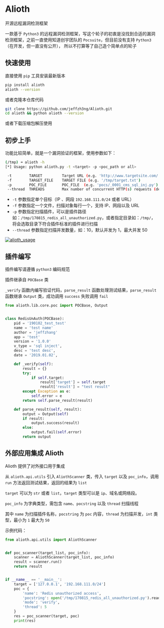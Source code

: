 # Alioth
开源远程漏洞检测框架

一款基于 `Python3` 的远程漏洞检测框架，写这个轮子的初衷是没找到合适的漏洞检测框架，之前一直使用知道创宇团队的 `Pocsuite`，但目前没有支持 `Python3`（在开发，但一直没有公开），
所以不打算等了自己造个简单点的轮子

## 快速使用

直接使用 `pip` 工具安装最新版本

```bash
pip install alioth
alioth --version
```

或者克隆本仓库代码

```bash
git clone https://github.com/jeffzh3ng/Alioth.git
cd alioth && python alioth --version
```

或者下载压缩包解压使用


## 初步上手

功能比较简单，就是一个漏洞验证的框架，使用参数如下：

```bash
(/tmp) ➜ alioth -h
[*] Usage: python alioth.py -t <target> -p <poc_path or all>

 -t        TARGET         Target URL (e.g. 'http://www.targetsite.com/')
 -f        TARGET_FILE    TARGET FILE (e.g. '/tmp/target.txt')
 -p        POC_FILE       POC_FILE  (e.g. 'pocs/_0001_cms_sql_inj.py') or all
 --thread  THREADS        Max number of concurrent HTTP(s) requests (default 5)
```

- `-t` 参数指定单个目标（IP 、网段 `192.168.111.0/24` 或者 URL）
- `-f` 参数指定一个文件，扫描对象每行一个，支持 IP、网段以及 URL
- `-p` 参数指定扫描插件，可以是插件路径如：`/tmp/170815_redis_all_unauthorized.py`，或者指定目录如：`/tmp/`，将会选取目录下符合插件标准的插件进行扫描
- `--thread`  参数指定扫描并发数量，如：10，默认并发为 1，最大并发 50


[![alioth_usage](https://asciinema.org/a/X6eAlybTCn0f4x0Yo4LRtLS3N.svg)](https://asciinema.org/a/X6eAlybTCn0f4x0Yo4LRtLS3N)

## 插件编写

插件编写请遵循 `python3` 编码规范

插件继承自 `POCBase` 类

`_verify` 函数内编写验证代码，`parse_result` 函数处理测试结果，`parse_result` 函数继承 `Output` 类，成功调用 `success` 失败调用 `fail`


```python
from alioth.lib.core.poc import POCBase, Output


class RedisUnAuth(POCBase):
    pid = '190102_test_test'
    name = 'test name'
    author = 'jeffzhang'
    app = 'test'
    version = '1.0.0'
    v_type = 'sql inject',
    desc = 'test desc',
    date = '2019.01.02',

    def _verify(self):
        result = {}
        try:
            if self.target:
                result['target'] = self.target
                result['result'] = "test result"
        except Exception as e:
            self.error = e
        return self.parse_result(result)

    def parse_result(self, result):
        output = Output(self)
        if result:
            output.success(result)
        else:
            output.fail(self.error)
        return output
```

## 外部应用集成 Alioth

Alioth 提供了对外接口用于集成

从 `alioth.api.utils` 引入 `AliothScanner` 类，传入 `target` 以及 `poc_info`，调用 `run` 方法返回测试结果，返回的结果为 `list`

`target` 可以为 `str` 或者 `list`，`target` 类型可以是 `ip`、域名或网络段。

`poc_info` 为字典类型，需包含 `name`、`pocstring` 以及 `thread` 扫描线程

其中 `name` 为扫描插件名称，`pocstring` 为 `poc` 内容，`thread` 为扫描并发，`int` 类型，最小为 `1` 最大为 `50`

示例代码：

```python
from alioth.api.utils import AliothScanner


def poc_scanner(target_list, poc_info):
    scanner = AliothScanner(target_list, poc_info)
    result = scanner.run()
    return result


if __name__ == '__main__':
    target = ['127.0.0.1', '192.168.111.0/24']
    poc = {
        'name': 'Redis unauthorized access',
        'pocstring': open('/tmp/170815_redis_all_unauthorized.py').read(),
        'mode': 'verify',
        'thread': 5
    }
    res = poc_scanner(target, poc)
    print(res)
```

